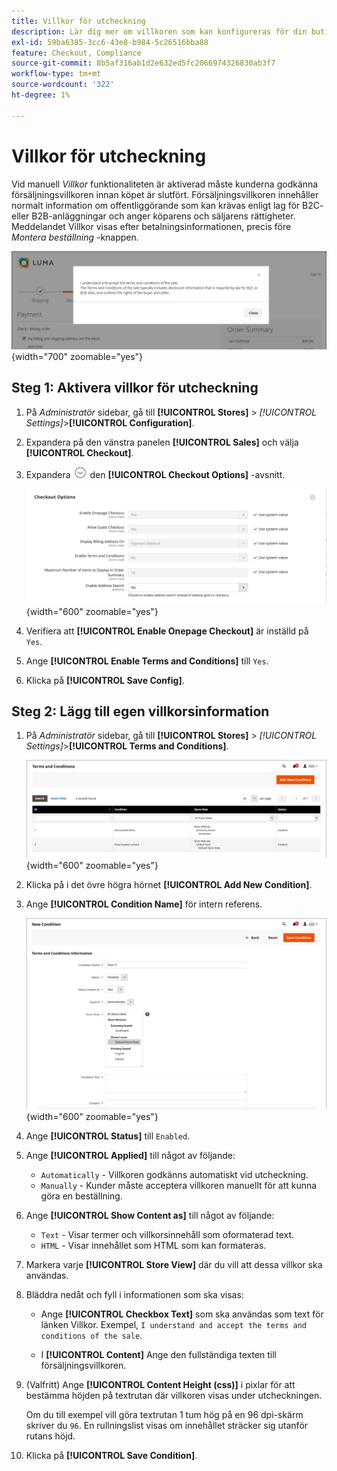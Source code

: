 ```yaml
---
title: Villkor för utcheckning
description: Lär dig mer om villkoren som kan konfigureras för din butik.
exl-id: 59ba6385-3cc6-43e8-b984-5c26516bba88
feature: Checkout, Compliance
source-git-commit: 8b5af316ab1d2e632ed5fc2066974326830ab3f7
workflow-type: tm+mt
source-wordcount: '322'
ht-degree: 1%

---
```


# Villkor för utcheckning

Vid manuell _Villkor_ funktionaliteten är aktiverad måste kunderna godkänna försäljningsvillkoren innan köpet är slutfört. Försäljningsvillkoren innehåller normalt information om offentliggörande som kan krävas enligt lag för B2C- eller B2B-anläggningar och anger köparens och säljarens rättigheter. Meddelandet Villkor visas efter betalningsinformationen, precis före _Montera beställning_ -knappen.

![Villkor i kassan](./assets/storefront-checkout-step2-terms-conditions.png){width="700" zoomable="yes"}

## Steg 1: Aktivera villkor för utcheckning

1. På _Administratör_ sidebar, gå till **[!UICONTROL Stores]** > _[!UICONTROL Settings]_>**[!UICONTROL Configuration]**.

1. Expandera på den vänstra panelen **[!UICONTROL Sales]** och välja **[!UICONTROL Checkout]**.

1. Expandera ![Expansionsväljare](../assets/icon-display-expand.png) den **[!UICONTROL Checkout Options]** -avsnitt.

   ![Utcheckningsalternativ](../configuration-reference/sales/assets/checkout-checkout-options.png){width="600" zoomable="yes"}

1. Verifiera att **[!UICONTROL Enable Onepage Checkout]** är inställd på `Yes`.

1. Ange **[!UICONTROL Enable Terms and Conditions]** till `Yes`.

1. Klicka på **[!UICONTROL Save Config]**.

## Steg 2: Lägg till egen villkorsinformation

1. På _Administratör_ sidebar, gå till **[!UICONTROL Stores]** > _[!UICONTROL Settings]_>**[!UICONTROL Terms and Conditions]**.

   ![Rutnät för villkor](./assets/terms-conditions.png){width="600" zoomable="yes"}

1. Klicka på i det övre högra hörnet **[!UICONTROL Add New Condition]**.

1. Ange **[!UICONTROL Condition Name]** för intern referens.

   ![Nytt villkor](./assets/terms-conditions-new.png){width="600" zoomable="yes"}

1. Ange **[!UICONTROL Status]** till `Enabled`.

1. Ange **[!UICONTROL Applied]** till något av följande:

   - `Automatically` - Villkoren godkänns automatiskt vid utcheckning.
   - `Manually` - Kunder måste acceptera villkoren manuellt för att kunna göra en beställning.

1. Ange **[!UICONTROL Show Content as]** till något av följande:

   - `Text` - Visar termer och villkorsinnehåll som oformaterad text.
   - `HTML` - Visar innehållet som HTML som kan formateras.

1. Markera varje **[!UICONTROL Store View]** där du vill att dessa villkor ska användas.

1. Bläddra nedåt och fyll i informationen som ska visas:

   - Ange **[!UICONTROL Checkbox Text]** som ska användas som text för länken Villkor. Exempel, `I understand and accept the terms and conditions of the sale`.

   - I **[!UICONTROL Content]** Ange den fullständiga texten till försäljningsvillkoren.

1. (Valfritt) Ange **[!UICONTROL Content Height (css)]** i pixlar för att bestämma höjden på textrutan där villkoren visas under utcheckningen.

   Om du till exempel vill göra textrutan 1 tum hög på en 96 dpi-skärm skriver du `96`. En rullningslist visas om innehållet sträcker sig utanför rutans höjd.

1. Klicka på **[!UICONTROL Save Condition]**.
